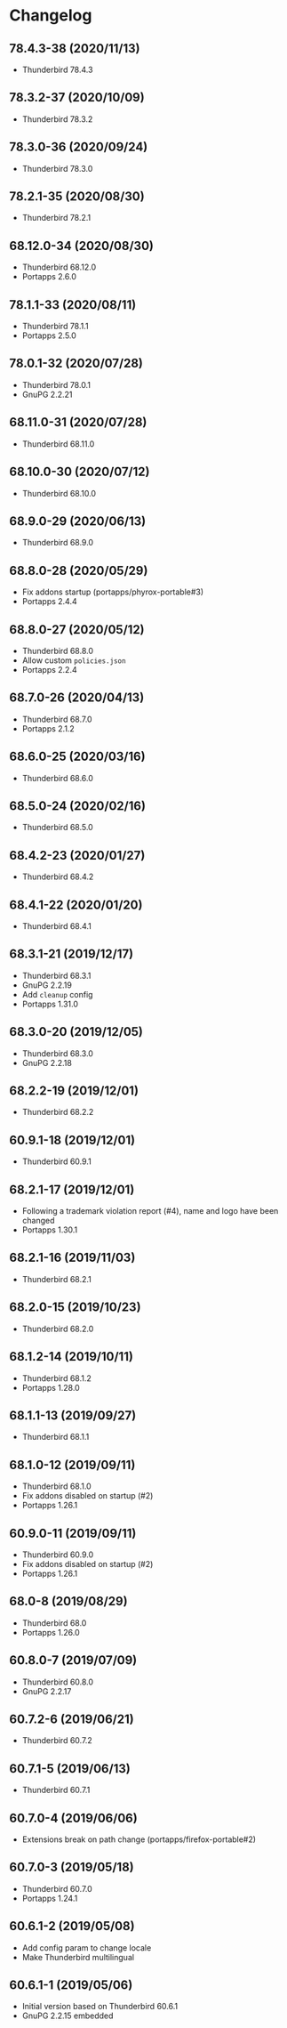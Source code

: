 # Changelog

## 78.4.3-38 (2020/11/13)

* Thunderbird 78.4.3

## 78.3.2-37 (2020/10/09)

* Thunderbird 78.3.2

## 78.3.0-36 (2020/09/24)

* Thunderbird 78.3.0

## 78.2.1-35 (2020/08/30)

* Thunderbird 78.2.1

## 68.12.0-34 (2020/08/30)

* Thunderbird 68.12.0
* Portapps 2.6.0

## 78.1.1-33 (2020/08/11)

* Thunderbird 78.1.1
* Portapps 2.5.0

## 78.0.1-32 (2020/07/28)

* Thunderbird 78.0.1
* GnuPG 2.2.21

## 68.11.0-31 (2020/07/28)

* Thunderbird 68.11.0

## 68.10.0-30 (2020/07/12)

* Thunderbird 68.10.0

## 68.9.0-29 (2020/06/13)

* Thunderbird 68.9.0

## 68.8.0-28 (2020/05/29)

* Fix addons startup (portapps/phyrox-portable#3) 
* Portapps 2.4.4

## 68.8.0-27 (2020/05/12)

* Thunderbird 68.8.0
* Allow custom `policies.json`
* Portapps 2.2.4

## 68.7.0-26 (2020/04/13)

* Thunderbird 68.7.0
* Portapps 2.1.2

## 68.6.0-25 (2020/03/16)

* Thunderbird 68.6.0

## 68.5.0-24 (2020/02/16)

* Thunderbird 68.5.0

## 68.4.2-23 (2020/01/27)

* Thunderbird 68.4.2

## 68.4.1-22 (2020/01/20)

* Thunderbird 68.4.1

## 68.3.1-21 (2019/12/17)

* Thunderbird 68.3.1
* GnuPG 2.2.19
* Add `cleanup` config
* Portapps 1.31.0

## 68.3.0-20 (2019/12/05)

* Thunderbird 68.3.0
* GnuPG 2.2.18

## 68.2.2-19 (2019/12/01)

* Thunderbird 68.2.2

## 60.9.1-18 (2019/12/01)

* Thunderbird 60.9.1

## 68.2.1-17 (2019/12/01)

* Following a trademark violation report (#4), name and logo have been changed
* Portapps 1.30.1

## 68.2.1-16 (2019/11/03)

* Thunderbird 68.2.1

## 68.2.0-15 (2019/10/23)

* Thunderbird 68.2.0

## 68.1.2-14 (2019/10/11)

* Thunderbird 68.1.2
* Portapps 1.28.0

## 68.1.1-13 (2019/09/27)

* Thunderbird 68.1.1

## 68.1.0-12 (2019/09/11)

* Thunderbird 68.1.0
* Fix addons disabled on startup (#2)
* Portapps 1.26.1

## 60.9.0-11 (2019/09/11)

* Thunderbird 60.9.0
* Fix addons disabled on startup (#2)
* Portapps 1.26.1

## 68.0-8 (2019/08/29)

* Thunderbird 68.0
* Portapps 1.26.0

## 60.8.0-7 (2019/07/09)

* Thunderbird 60.8.0
* GnuPG 2.2.17

## 60.7.2-6 (2019/06/21)

* Thunderbird 60.7.2

## 60.7.1-5 (2019/06/13)

* Thunderbird 60.7.1

## 60.7.0-4 (2019/06/06)

* Extensions break on path change (portapps/firefox-portable#2)

## 60.7.0-3 (2019/05/18)

* Thunderbird 60.7.0
* Portapps 1.24.1

## 60.6.1-2 (2019/05/08)

* Add config param to change locale
* Make Thunderbird multilingual

## 60.6.1-1 (2019/05/06)

* Initial version based on Thunderbird 60.6.1
* GnuPG 2.2.15 embedded
